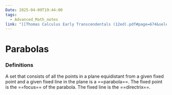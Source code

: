 ```yaml
---
Date: 2025-04-09T19:44:00
tags:
  - Advanced_Math_notes
link: "[[Thomas Calculus Early Transcendentals (12ed).pdf#page=674&selection=947,1,948,14&color=yellow|The link of chapter 11.6, Advanced Math]]"
---
```

# Parabolas
### Definitions

A set that consists of all the points in a plane equidistant from a given fixed point and a given fixed line in the plane is a ==parabola==. The fixed point is the ==focus== of the parabola. The fixed line is the ==directrix==.